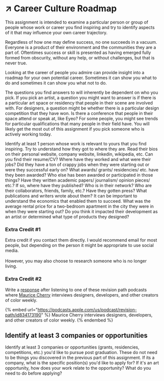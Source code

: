 # ↗ Career Culture Roadmap

This assignment is intended to examine a particular person or group of people whose work or career you find inspiring and try to identify aspects of it that may influence your own career trajectory.

Regardless of how one may define success, no one succeeds in a vacuum. Everyone is a product of their environment and the communities they are a part of. Oftentimes success or skill is presented as having emerged fully formed from obscurity, without any help, or without challenges, but that is never true.

Looking at the career of people you admire can provide insight into a roadmap for your own potential career. Sometimes it can show you what to do and sometimes it can show you what not to do.

The questions you find answers to will inherently be dependent on who you pick. If you pick an artist, a question you might want to answer is if there is a particular art space or residency that people in their scene are involved with. For designers, a question might be whether there is a particular design competition that they have won. Is there a conference that people in their space attend or speak at, like Eyeo? For some people, you might see trends for particular qualifications that many people in their field have. You will likely get the most out of this assignment if you pick someone who is actively working today.

Identify at least 1 person whose work is relevant to yours that you find inspiring. Try to understand how they got to where they are. Read their bios on their personal website, company website, linkedin, wikipedia, etc. Can you find their resume/CV? Where have they worked and what were their jobs? Did they have a ton of crappy jobs when they were starting out or were they successful early on? What awards/ grants/ residencies/ etc. have they been awarded? Who else has been awarded or participated in those things? Have they written academic papers/ journalism/ opinion pieces/ etc.? If so, where have they published? Who is in their network? Who are their collaborators, friends, family, etc.? Have they gotten press? What publications and writers wrote about them? It can be important to understand the economics that enabled them to succeed. What was the average rental price for a two-bedroom apartment in the city they were in when they were starting out? Do you think it impacted their development as an artist or determined what type of products they designed?&#x20;

### Extra Credit #1

Extra credit if you contact them directly. I would recommend email for most people, but depending on the person it might be appropriate to use social media. \
\
However, you may also choose to research someone who is no longer living.

### Extra Credit #2

Write a [response](../assignments/responses.md) after listening to one of these revision path podcasts where [Maurice Cherry](https://www.mauricecherry.com/podcasting) interviews designers, developers, and other creators of color weekly.

{% embed url="https://podcasts.apple.com/us/podcast/revision-path/id834173190" %}
Maurice Cherry interviews designers, developers, and other creators of color weekly.
{% endembed %}



## Identify at least 3 companies or opportunities

Identify at least 3 companies or opportunities (grants, residencies, competitions, etc.) you'd like to pursue post graduation. These do not need to be things you discovered in the previous part of this assignment. If its a company, what is the specific position(s) you'd like to apply for? If it's an art opportunity, how does your work relate to the opportunity? What do you need to do before applying?
